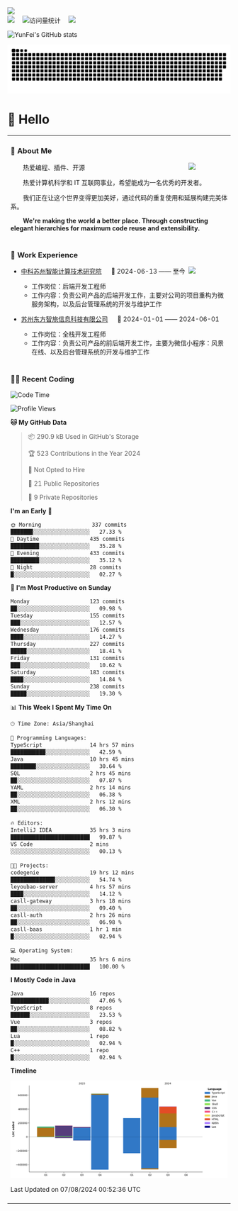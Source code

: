   <!-- dynamic typing effect 动态打字效果 -->
  <div>
    <a href="http://yunfei.plus">
      <img src="https://readme-typing-svg.demolab.com?font=Fira+Code&pause=1000&width=435&lines=console.log(%22Hello%2C%20World%22);祝您今天愉快!&center=true&size=27" />
    </a>
  </div>

  <div>
    <a href="http://yunfei.plus/"><img src="https://img.shields.io/badge/Website-博客-8c36db" /></a>&emsp;
    <!-- visitor -->
    <img src="https://komarev.com/ghpvc/?username=yunfeidog&label=Views&color=orange&style=flat" alt="访问量统计" />&emsp;
    <!-- wakatime -->    
    <a href="https://wakatime.com/@yunfeidog"><img src="https://wakatime.com/badge/user/42d0678c-368b-448b-9a77-5d21c5b55352.svg" /></a>
  </div>

![YunFei's GitHub stats](https://github-readme-stats.vercel.app/api?username=yunfeidog)

![snake](./dist/github-contribution-grid-snake.svg)

#  🙋 Hello

<table>


<tr><td>

### 🤺 About Me

<img align="right" width="88" src="https://cdn.jsdelivr.net/gh/yunfeidog/yunfeidog/assets/images/jobs.png" />

<p>&emsp;&emsp;热爱编程、插件、开源</p>
<p>&emsp;&emsp;热爱计算机科学和 IT 互联网事业，希望能成为一名优秀的开发者。</p>
<p>&emsp;&emsp;我们正在让这个世界变得更加美好，通过代码的重复使用和延展构建完美体系。</p>
<p>&emsp;&emsp;<strong>We're making the world a better place. Through constructing elegant hierarchies for maximum code reuse and extensibility.</strong></p>

</td></tr> 

<tr><td>

### 🏢 Work Experience

<img align="right" width="88" src="https://cdn.jsdelivr.net/gh/yunfeidog/yunfeidog/assets/images/yuanze.png" />

- [中科苏州智能计算技术研究院](http://iict.ac.cn/sy) &emsp; 📌 2024-06-13 —— 至今

  - 工作岗位：后端开发工程师
  - 工作内容：负责公司产品的后端开发工作，主要对公司的项目重构为微服务架构，以及后台管理系统的开发与维护工作

- [苏州东方智旅信息科技有限公司](http://www.leyoobao.com/) &emsp; 📌 2024-01-01 —— 2024-06-01

    - 工作岗位：全栈开发工程师
    - 工作内容：负责公司产品的前后端开发工作，主要为微信小程序：风景在线、以及后台管理系统的开发与维护工作


</td></tr>

<tr><td>

### 👩‍💻 Recent Coding
<!--START_SECTION:waka-->
![Code Time](http://img.shields.io/badge/Code%20Time-1%2C531%20hrs%2028%20mins-blue)

![Profile Views](http://img.shields.io/badge/Profile%20Views-2-blue)

**🐱 My GitHub Data** 

> 📦 290.9 kB Used in GitHub's Storage 
 > 
> 🏆 523 Contributions in the Year 2024
 > 
> 🚫 Not Opted to Hire
 > 
> 📜 21 Public Repositories 
 > 
> 🔑 9 Private Repositories 
 > 
**I'm an Early 🐤** 

```text
🌞 Morning                337 commits         ███████░░░░░░░░░░░░░░░░░░   27.33 % 
🌆 Daytime                435 commits         █████████░░░░░░░░░░░░░░░░   35.28 % 
🌃 Evening                433 commits         █████████░░░░░░░░░░░░░░░░   35.12 % 
🌙 Night                  28 commits          █░░░░░░░░░░░░░░░░░░░░░░░░   02.27 % 
```
📅 **I'm Most Productive on Sunday** 

```text
Monday                   123 commits         ██░░░░░░░░░░░░░░░░░░░░░░░   09.98 % 
Tuesday                  155 commits         ███░░░░░░░░░░░░░░░░░░░░░░   12.57 % 
Wednesday                176 commits         ████░░░░░░░░░░░░░░░░░░░░░   14.27 % 
Thursday                 227 commits         █████░░░░░░░░░░░░░░░░░░░░   18.41 % 
Friday                   131 commits         ███░░░░░░░░░░░░░░░░░░░░░░   10.62 % 
Saturday                 183 commits         ████░░░░░░░░░░░░░░░░░░░░░   14.84 % 
Sunday                   238 commits         █████░░░░░░░░░░░░░░░░░░░░   19.30 % 
```


📊 **This Week I Spent My Time On** 

```text
🕑︎ Time Zone: Asia/Shanghai

💬 Programming Languages: 
TypeScript               14 hrs 57 mins      ███████████░░░░░░░░░░░░░░   42.59 % 
Java                     10 hrs 45 mins      ████████░░░░░░░░░░░░░░░░░   30.64 % 
SQL                      2 hrs 45 mins       ██░░░░░░░░░░░░░░░░░░░░░░░   07.87 % 
YAML                     2 hrs 14 mins       ██░░░░░░░░░░░░░░░░░░░░░░░   06.38 % 
XML                      2 hrs 12 mins       ██░░░░░░░░░░░░░░░░░░░░░░░   06.30 % 

🔥 Editors: 
IntelliJ IDEA            35 hrs 3 mins       █████████████████████████   99.87 % 
VS Code                  2 mins              ░░░░░░░░░░░░░░░░░░░░░░░░░   00.13 % 

🐱‍💻 Projects: 
codegenie                19 hrs 12 mins      ██████████████░░░░░░░░░░░   54.74 % 
leyoubao-server          4 hrs 57 mins       ████░░░░░░░░░░░░░░░░░░░░░   14.12 % 
casll-gateway            3 hrs 18 mins       ██░░░░░░░░░░░░░░░░░░░░░░░   09.40 % 
casll-auth               2 hrs 26 mins       ██░░░░░░░░░░░░░░░░░░░░░░░   06.98 % 
casll-baas               1 hr 1 min          █░░░░░░░░░░░░░░░░░░░░░░░░   02.94 % 

💻 Operating System: 
Mac                      35 hrs 6 mins       █████████████████████████   100.00 % 
```

**I Mostly Code in Java** 

```text
Java                     16 repos            ████████████░░░░░░░░░░░░░   47.06 % 
TypeScript               8 repos             ██████░░░░░░░░░░░░░░░░░░░   23.53 % 
Vue                      3 repos             ██░░░░░░░░░░░░░░░░░░░░░░░   08.82 % 
Lua                      1 repo              █░░░░░░░░░░░░░░░░░░░░░░░░   02.94 % 
C++                      1 repo              █░░░░░░░░░░░░░░░░░░░░░░░░   02.94 % 
```



**Timeline**

![Lines of Code chart](https://raw.githubusercontent.com/yunfeidog/yunfeidog/main/assets/bar_graph.png)


 Last Updated on 07/08/2024 00:52:36 UTC
<!--END_SECTION:waka-->

</td></tr>




<tr><td>

